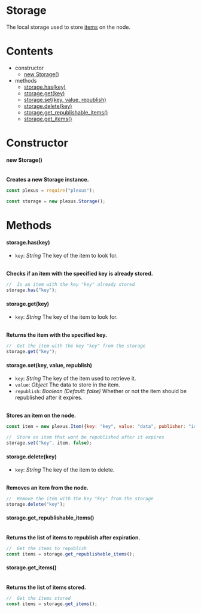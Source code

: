 # **Storage**

The local storage used to store [items](item.md) on the node.

# **Contents**

* constructor
    * [new Storage()](#new-storage)
* methods
    * [storage.has(key)](#storagehaskey)
    * [storage.get(key)](#storagegetkey)
    * [storage.set(key, value, republish)](#storagesetkey-value-republish)
    * [storage.delete(key)](#storagedeletekey)
    * [storage.get_republishable_items()](#storageget_republishable_items)
    * [storage.get_items()](#storageget_items)

# **Constructor**

#### new Storage()

\
**Creates a new Storage instance.**
```js
const plexus = require("plexus");

const storage = new plexus.Storage();
```

# **Methods**

#### storage.has(key)
* `key`: _String_ The key of the item to look for.

\
**Checks if an item with the specified key is already stored.**
```js
//  Is an item with the key "key" already stored
storage.has("key");
```

#### storage.get(key)
* `key`: _String_ The key of the item to look for.

\
**Returns the item with the specified key.**
```js
//  Get the item with the key "key" from the storage
storage.get("key");
```

#### storage.set(key, value, republish)
* `key`: _String_ The key of the item used to retrieve it.
* `value`: _Object_ The data to store in the item.
* `republish`: _Boolean_ _(Default: false)_ Whether or not the item should be republished after it expires.

\
**Stores an item on the node.**
```js
const item = new plexus.Item({key: "key", value: "data", publisher: "id", timestamp: 0});

//  Store an item that wont be republished after it expires
storage.set("key", item, false);
```

#### storage.delete(key)
* `key`: _String_ The key of the item to delete.

\
**Removes an item from the node.**
```js
//  Remove the item with the key "key" from the storage
storage.delete("key");
```

#### storage.get_republishable_items()

\
**Returns the list of items to republish after expiration.**
```js
//  Get the items to republish
const items = storage.get_republishable_items();
```

#### storage.get_items()

\
**Returns the list of items stored.**
```js
//  Get the items stored
const items = storage.get_items();
```
